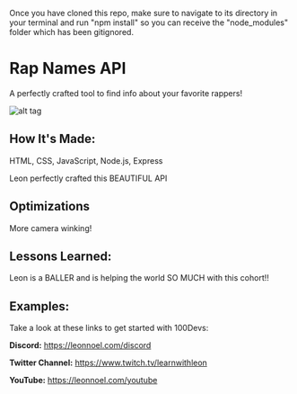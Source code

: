 Once you have cloned this repo, make sure to navigate to its directory in your terminal and run "npm install" so you can receive the "node_modules" folder which has been gitignored.
# Rap Names API
A perfectly crafted tool to find info about your favorite rappers!
<!-- **Link to project:** http://rapper-api-100devs-class39.herokuapp.com/ -->

![alt tag](https://i.guim.co.uk/img/media/f6944ae7015063b4cd9ca21ed07c83aac89ad244/0_89_2000_1200/master/2000.jpg?width=1200&height=1200&quality=85&auto=format&fit=crop&s=5383dcfed64d39eefa190bb809571091)

## How It's Made:

HTML, CSS, JavaScript, Node.js, Express

Leon perfectly crafted this BEAUTIFUL API

## Optimizations

More camera winking!

## Lessons Learned:

Leon is a BALLER and is helping the world SO MUCH with this cohort!!

## Examples:
Take a look at these links to get started with 100Devs:

**Discord:** https://leonnoel.com/discord

**Twitter Channel:** https://www.twitch.tv/learnwithleon

**YouTube:** https://leonnoel.com/youtube
